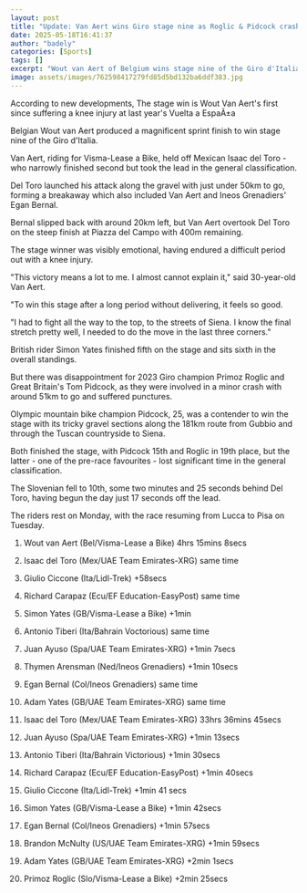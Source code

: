 ```yaml
---
layout: post
title: "Update: Van Aert wins Giro stage nine as Roglic & Pidcock crash"
date: 2025-05-18T16:41:37
author: "badely"
categories: [Sports]
tags: []
excerpt: "Wout van Aert of Belgium wins stage nine of the Giro d'Italia as Mexico's Isaac del Toro takes the overall lead."
image: assets/images/762598417279fd85d5bd132ba6ddf383.jpg
---
```


According to new developments, The stage win is Wout Van Aert's first since suffering a knee injury at last year's Vuelta a EspaÃ±a

Belgian Wout van Aert produced a magnificent sprint finish to win stage nine of the Giro d'Italia.

Van Aert, riding for Visma-Lease a Bike, held off Mexican Isaac del Toro - who narrowly finished second but took the lead in the general classification.

Del Toro launched his attack along the gravel with just under 50km to go, forming a breakaway which also included Van Aert and Ineos Grenadiers' Egan Bernal.

Bernal slipped back with around 20km left, but Van Aert overtook Del Toro on the steep finish at Piazza del Campo with 400m remaining.

The stage winner was visibly emotional, having endured a difficult period out with a knee injury.

"This victory means a lot to me. I almost cannot explain it," said 30-year-old Van Aert.

"To win this stage after a long period without delivering, it feels so good.

"I had to fight all the way to the top, to the streets of Siena. I know the final stretch pretty well, I needed to do the move in the last three corners."

British rider Simon Yates finished fifth on the stage and sits sixth in the overall standings.

But there was disappointment for 2023 Giro champion Primoz Roglic and Great Britain's Tom Pidcock, as they were involved in a minor crash with around 51km to go and suffered punctures.

Olympic mountain bike champion Pidcock, 25, was a contender to win the stage with its tricky gravel sections along the 181km route from Gubbio and through the Tuscan countryside to Siena.

Both finished the stage, with Pidcock 15th and Roglic in 19th place, but the latter - one of the pre-race favourites - lost significant time in the general classification.

The Slovenian fell to 10th, some two minutes and 25 seconds behind Del Toro, having begun the day just 17 seconds off the lead.

The riders rest on Monday, with the race resuming from Lucca to Pisa on Tuesday.

1. Wout van Aert (Bel/Visma-Lease a Bike) 4hrs 15mins 8secs

2. Isaac del Toro (Mex/UAE Team Emirates-XRG) same time

3. Giulio Ciccone (Ita/Lidl-Trek) +58secs

4. Richard Carapaz (Ecu/EF Education-EasyPost) same time

5. Simon Yates (GB/Visma-Lease a Bike) +1min

6. Antonio Tiberi (Ita/Bahrain Voctorious) same time

7. Juan Ayuso (Spa/UAE Team Emirates-XRG) +1min 7secs

8. Thymen Arensman (Ned/Ineos Grenadiers) +1min 10secs

9. Egan Bernal (Col/Ineos Grenadiers) same time

10. Adam Yates (GB/UAE Team Emirates-XRG) same time

1. Isaac del Toro (Mex/UAE Team Emirates-XRG) 33hrs 36mins 45secs

2. Juan Ayuso (Spa/UAE Team Emirates-XRG) +1min 13secs

3. Antonio Tiberi (Ita/Bahrain Victorious) +1min 30secs

4. Richard Carapaz (Ecu/EF Education-EasyPost) +1min 40secs

5. Giulio Ciccone (Ita/Lidl-Trek) +1min 41 secs

6. Simon Yates (GB/Visma-Lease a Bike) +1min 42secs

7. Egan Bernal (Col/Ineos Grenadiers) +1min 57secs

8. Brandon McNulty (US/UAE Team Emirates-XRG) +1min 59secs

9. Adam Yates (GB/UAE Team Emirates-XRG) +2min 1secs

10. Primoz Roglic (Slo/Visma-Lease a Bike) +2min 25secs

